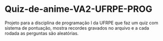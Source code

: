 # Quiz-de-anime-VA2-UFRPE-PROG
Projeto para a disciplina de programação I da UFRPE que faz um quiz com sistema de pontuação, mostra recordes gravados no arquivo e a cada rodada as perguntas são aleatórias.
